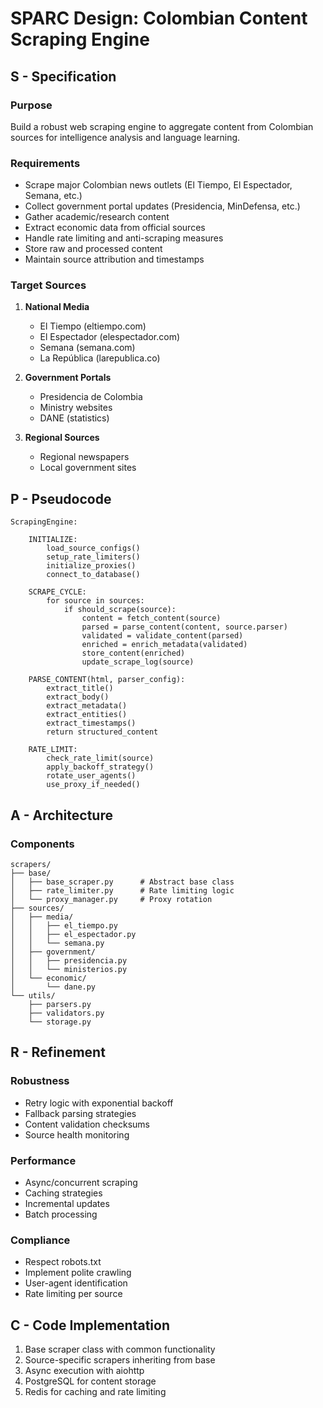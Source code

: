 # SPARC Design: Colombian Content Scraping Engine

## S - Specification

### Purpose
Build a robust web scraping engine to aggregate content from Colombian sources for intelligence analysis and language learning.

### Requirements
- Scrape major Colombian news outlets (El Tiempo, El Espectador, Semana, etc.)
- Collect government portal updates (Presidencia, MinDefensa, etc.)
- Gather academic/research content
- Extract economic data from official sources
- Handle rate limiting and anti-scraping measures
- Store raw and processed content
- Maintain source attribution and timestamps

### Target Sources
1. **National Media**
   - El Tiempo (eltiempo.com)
   - El Espectador (elespectador.com)
   - Semana (semana.com)
   - La República (larepublica.co)

2. **Government Portals**
   - Presidencia de Colombia
   - Ministry websites
   - DANE (statistics)

3. **Regional Sources**
   - Regional newspapers
   - Local government sites

## P - Pseudocode

```
ScrapingEngine:

    INITIALIZE:
        load_source_configs()
        setup_rate_limiters()
        initialize_proxies()
        connect_to_database()

    SCRAPE_CYCLE:
        for source in sources:
            if should_scrape(source):
                content = fetch_content(source)
                parsed = parse_content(content, source.parser)
                validated = validate_content(parsed)
                enriched = enrich_metadata(validated)
                store_content(enriched)
                update_scrape_log(source)

    PARSE_CONTENT(html, parser_config):
        extract_title()
        extract_body()
        extract_metadata()
        extract_entities()
        extract_timestamps()
        return structured_content

    RATE_LIMIT:
        check_rate_limit(source)
        apply_backoff_strategy()
        rotate_user_agents()
        use_proxy_if_needed()
```

## A - Architecture

### Components
```
scrapers/
├── base/
│   ├── base_scraper.py      # Abstract base class
│   ├── rate_limiter.py      # Rate limiting logic
│   └── proxy_manager.py     # Proxy rotation
├── sources/
│   ├── media/
│   │   ├── el_tiempo.py
│   │   ├── el_espectador.py
│   │   └── semana.py
│   ├── government/
│   │   ├── presidencia.py
│   │   └── ministerios.py
│   └── economic/
│       └── dane.py
└── utils/
    ├── parsers.py
    ├── validators.py
    └── storage.py
```

## R - Refinement

### Robustness
- Retry logic with exponential backoff
- Fallback parsing strategies
- Content validation checksums
- Source health monitoring

### Performance
- Async/concurrent scraping
- Caching strategies
- Incremental updates
- Batch processing

### Compliance
- Respect robots.txt
- Implement polite crawling
- User-agent identification
- Rate limiting per source

## C - Code Implementation

1. Base scraper class with common functionality
2. Source-specific scrapers inheriting from base
3. Async execution with aiohttp
4. PostgreSQL for content storage
5. Redis for caching and rate limiting